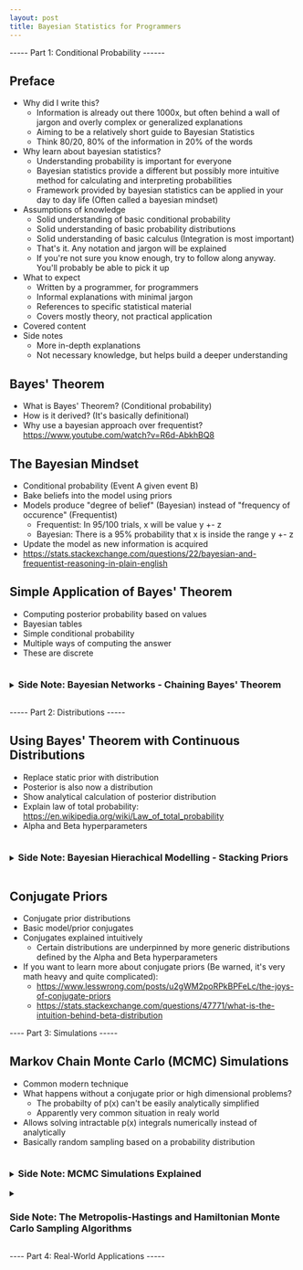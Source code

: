 ```yaml
---
layout: post
title: Bayesian Statistics for Programmers
---
```


----- Part 1: Conditional Probability ------

## Preface
- Why did I write this?
    - Information is already out there 1000x, but often behind a wall of jargon and overly complex or generalized explanations
    - Aiming to be a relatively short guide to Bayesian Statistics
    - Think 80/20, 80% of the information in 20% of the words
- Why learn about bayesian statistics?
    - Understanding probability is important for everyone
    - Bayesian statistics provide a different but possibly more intuitive method for calculating and interpreting probabilities
    - Framework provided by bayesian statistics can be applied in your day to day life (Often called a bayesian mindset)
- Assumptions of knowledge
    - Solid understanding of basic conditional probability
    - Solid understanding of basic probability distributions
    - Solid understanding of basic calculus (Integration is most important)
    - That's it. Any notation and jargon will be explained
    - If you're not sure you know enough, try to follow along anyway. You'll probably be able to pick it up
- What to expect
    - Written by a programmer, for programmers
    - Informal explanations with minimal jargon
    - References to specific statistical material
    - Covers mostly theory, not practical application
- Covered content
- Side notes
    - More in-depth explanations
    - Not necessary knowledge, but helps build a deeper understanding

## Bayes' Theorem
- What is Bayes' Theorem? (Conditional probability)
- How is it derived? (It's basically definitional)
- Why use a bayesian approach over frequentist? https://www.youtube.com/watch?v=R6d-AbkhBQ8

## The Bayesian Mindset
- Conditional probability (Event A given event B)
- Bake beliefs into the model using priors
- Models produce "degree of belief" (Bayesian) instead of "frequency of occurence" (Frequentist)
    - Frequentist: In 95/100 trials, x will be value y +- z
    - Bayesian: There is a 95% probability that x is inside the range y +- z
- Update the model as new information is acquired
- https://stats.stackexchange.com/questions/22/bayesian-and-frequentist-reasoning-in-plain-english

## Simple Application of Bayes' Theorem
- Computing posterior probability based on values
- Bayesian tables
- Simple conditional probability
- Multiple ways of computing the answer
- These are discrete

<details>
    <summary style="cursor:pointer">
        <h3 style="display:inline-block;">
            Side Note: Bayesian Networks - Chaining Bayes' Theorem
        </h3>
    </summary>
    <ul style="margin-top:0">
        <li>Chaining events into one another</li>
        <li>Directed Acyclic Graph (DAG) of network</li>
        <li>Conditional independence between nodes</li>
        <li>Updating a network</li>
        <li>https://en.wikipedia.org/wiki/Bayesian_network</li>
    </ul>
</details>

----- Part 2: Distributions -----

## Using Bayes' Theorem with Continuous Distributions
- Replace static prior with distribution
- Posterior is also now a distribution
- Show analytical calculation of posterior distribution
- Explain law of total probability: https://en.wikipedia.org/wiki/Law_of_total_probability
- Alpha and Beta hyperparameters

<details>
    <summary style="cursor:pointer">
        <h3 style="display:inline-block;">
            Side Note: Bayesian Hierachical Modelling - Stacking Priors
        </h3>
    </summary>
    <ul style="margin-top:0">
        <li>Hyperparameters</li>
        <li>Hyperpriors</li>
        <li>Extended Bayes' Theorem: Modelling with hyperpriors (I.e. multiple layers of priors)</li>
        <li>https://en.wikipedia.org/wiki/Bayesian_hierarchical_modeling#2-stage_hierarchical_model</li>
    </ul>
</details>

## Conjugate Priors
- Conjugate prior distributions
- Basic model/prior conjugates
- Conjugates explained intuitively
    - Certain distributions are underpinned by more generic distributions defined by the Alpha and Beta hyperparameters
- If you want to learn more about conjugate priors (Be warned, it's very math heavy and quite complicated):
    - https://www.lesswrong.com/posts/u2gWM2poRPkBPFeLc/the-joys-of-conjugate-priors
    - https://stats.stackexchange.com/questions/47771/what-is-the-intuition-behind-beta-distribution

---- Part 3: Simulations -----

## Markov Chain Monte Carlo (MCMC) Simulations
- Common modern technique
- What happens without a conjugate prior or high dimensional problems?
    - The probabilty of p(x) can't be easily analytically simplified
    - Apparently very common situation in realy world
- Allows solving intractable p(x) integrals numerically instead of analytically
- Basically random sampling based on a probability distribution

<details>
    <summary style="cursor:pointer">
        <h3 style="display:inline-block;">
            Side Note: MCMC Simulations Explained
        </h3>
    </summary>
    <ul style="margin-top:0">
        <li>What exactly are Monte Carlo simluations?</li>
        <li>Purpose of Monte Carlo simulations: Approximating intractable problems numerically</li>
        <li>Specifics behind the process they use</li>
    </ul>
    First, let's quickly go over what "Markov Chain Monte Carlo" actually means.

    Markov Chains are basically just a stateless random process (I.e the next state is purely based on the current state).

    Monte Carlo in this case refers to a family of algorithms known as "Monte Carlo methods", which are generally used for numerical approximation of an intractable or otherwise difficult computation.

    They approach this by randomly sampling from a probability distribution, then aggregating the sampled values and calculating an approximation. This is a well laid out example: https://en.wikipedia.org/wiki/Monte_Carlo_method#Overview

    In this case, we use a Monte Carlo algorithm to approximate the integral of p(x) (I.e. the area ).
</details>

<details>
    <summary style="cursor:pointer">
        <h3 style="display:inline-block;">
            Side Note: The Metropolis-Hastings and Hamiltonian Monte Carlo Sampling Algorithms
        </h3>
    </summary>
    <ul style="margin-top:0">
        <li>These are common MCMC sampling algorithms</li>
        <li>MH is older, HMC is more modern and common nowadays</li>
        <li>Brief overview of each</li>
        <li>Similarities and differences</li>
        <li>Why is HMC 'better'?</li>
    </ul>

    <h4>Metropolis-Hastings</h4>
    Metropolis-Hastings does not directly sample from a distribution, but uses a clever technique to *effectively* sample the distribution.

    To generate samples, the algorithm only requires that you have a function f(x) that is *proportional* to the distribution P(x). That is, f(x) * k = P(x).

    How does this work? We'll step through how the algorithm works to find out:

    1) Choose and arbitrary starting point for the initial sample, x<sub>t</sub>. Also choose an arbitrary probability distribution, g(x|y) (Called the "proposal density" or "jumping distribution"), to serve as a sample generator. This is usually a Gaussian (Normal) distribution centered on y, which means that points close to y are more likely to be selected as the next sample candidate.

    2a) Randomly generate a candidate sample for the iteration from g like so: g(x'|x<sub>t</sub>)

    2b) Calculate the acceptance ratio of the candidate. This is the special sauce. Earlier we said that the algorithm only requires a function f(x) which is proportional to P(x), rather than being exact. Calculating the acceptance ratio leverages this fact.

    a = f(x')/f(x<sub>t</sub>) = P(x')/P(x<sub>t</sub>)

    This works because the normalizing constant is cancelled out

    a = (f(x') * k)/(f(x<sub>t</sub>) * k) = P(x')/P(x<sub>t</sub>)

    What we are calculating here is the probability of the new sample, relative to the previous sample. If the new sample is more probable, it means it is in a higher density (I.e. higher frequency) region of P(x) distribution.

    This is the core reason why the algorithm converges on the P(x) distribution over many samples. Values from high density regions of P(x) are sampled more frequently simply by virtue of them being more likely, and vice versa.

    2c) Accept or reject the candidate sample. Here is where we use the acceptance ratio to generate randomness in the process. We generate a random number in range [0, 1] from a uniform distribution (I.e. every value has an equal chance).

    If this number is <= to the acceptance ratio, we accept the new sample, update x<sub>t</sub> to x<sub>t+1</sub> and set x<sub>t+1</sub> to equal the newly generated sample.

    If the number of less than the acceptance ratio, x<sub>t</sub> is updated to x<sub>t+1</sub>, but the value remains unchanged for the next iteration.

    3) Repeat step 2 until you reach the desired number of iterations

    The Metropolis-Hastings algorithm works well, but has a couple of drawbacks.

    Remember how Markov Chains generate new states based on the current state? That means that states (And therefore generated samples) are somewhat correlated. This is bad because it means that locally, samples will not reflect P(x) (Though globally samples will converge on P(x)).

    Another problem related to the distribution of samples is that even though they eventually converge on P(x), initial samples may not. This may require specifying a "burn-in" period where initial samples are discarded to reduce bias in the generated samples.

    https://en.wikipedia.org/wiki/Metropolis%E2%80%93Hastings_algorithm

    <h4>Hamiltonian Monte Carlo</h4>
</details>

---- Part 4: Real-World Applications -----

